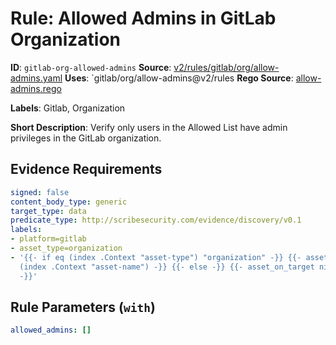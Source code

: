 # Rule: Allowed Admins in GitLab Organization

**ID**: `gitlab-org-allowed-admins`
**Source**: [v2/rules/gitlab/org/allow-admins.yaml](https://github.com/scribe-public/sample-policies/v2/rules/gitlab/org/allow-admins.yaml)
**Uses**: `gitlab/org/allow-admins@v2/rules
**Rego Source**: [allow-admins.rego](https://github.com/scribe-public/sample-policies/v2/rules/gitlab/org/allow-admins.rego)

**Labels**: Gitlab, Organization

**Short Description**: Verify only users in the Allowed List have admin privileges in the GitLab organization.

## Evidence Requirements

```yaml
signed: false
content_body_type: generic
target_type: data
predicate_type: http://scribesecurity.com/evidence/discovery/v0.1
labels:
- platform=gitlab
- asset_type=organization
- '{{- if eq (index .Context "asset-type") "organization" -}} {{- asset_on_target
  (index .Context "asset-name") -}} {{- else -}} {{- asset_on_target nil -}} {{- end
  -}}'
```
## Rule Parameters (`with`)

```yaml
allowed_admins: []
```
